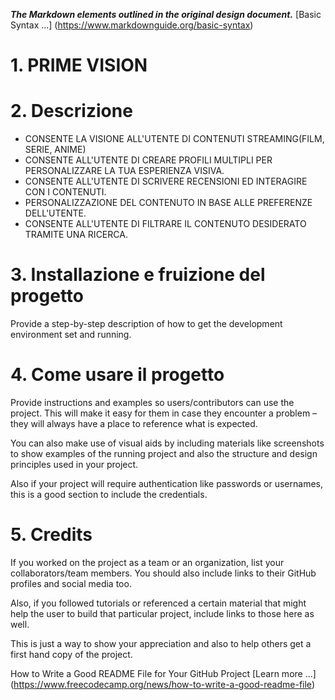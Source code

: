 <em><strong>The Markdown elements outlined in the original design document.</strong></em> [Basic Syntax ...] (https://www.markdownguide.org/basic-syntax)

<h1>1. PRIME VISION</h1>									

<h1>2. Descrizione</h1>
<ul>
  <li>CONSENTE LA VISIONE ALL'UTENTE DI CONTENUTI STREAMING(FILM, SERIE, ANIME)</li>
  <li>CONSENTE ALL'UTENTE DI CREARE PROFILI MULTIPLI PER PERSONALIZZARE LA TUA ESPERIENZA VISIVA.</li>
  <li>CONSENTE ALL'UTENTE DI SCRIVERE RECENSIONI ED INTERAGIRE CON I CONTENUTI.</li>
  <li>PERSONALIZZAZIONE DEL CONTENUTO IN BASE ALLE PREFERENZE DELL'UTENTE.</li>
  <li>CONSENTE ALL'UTENTE DI FILTRARE IL CONTENUTO DESIDERATO TRAMITE UNA RICERCA.</li>
</ul>

<h1>3. Installazione e fruizione del progetto</h1>
Provide a step-by-step description of how to get the development environment set and running.

<h1>4. Come usare il progetto</h1>
Provide instructions and examples so users/contributors can use the project. This will make it easy for them in case they encounter a problem – they will always have a place to reference what is expected.

You can also make use of visual aids by including materials like screenshots to show examples of the running project and also the structure and design principles used in your project.

Also if your project will require authentication like passwords or usernames, this is a good section to include the credentials.

<h1>5. Credits</h1>

If you worked on the project as a team or an organization, list your collaborators/team members. You should also include links to their GitHub profiles and social media too.

Also, if you followed tutorials or referenced a certain material that might help the user to build that particular project, include links to those here as well.

This is just a way to show your appreciation and also to help others get a first hand copy of the project.

How to Write a Good README File for Your GitHub Project [Learn more ...] (https://www.freecodecamp.org/news/how-to-write-a-good-readme-file)

